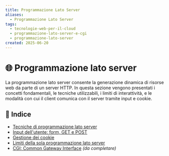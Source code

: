 ```yaml
---
title: Programmazione Lato Server
aliases:
  - Programmazione Lato Server
tags:
  - tecnologie-web-per-il-cloud
  - programmazione-lato-server-e-cgi
  - programmazione-lato-server
created: 2025-06-20
---
```

# 🌐 Programmazione lato server

La programmazione lato server consente la generazione dinamica di risorse web da parte di un server HTTP. In questa sezione vengono presentati i concetti fondamentali, le tecniche utilizzabili, i limiti di interattività, e le modalità con cui il client comunica con il server tramite input e cookie.

## 🧩 Indice

- [Tecniche di programmazione lato server](./tecniche)
- [Input dell'utente: form, GET e POST](./input_utente)
- [Gestione dei cookie](./cookie)
- [Limiti della sola programmazione lato server](./limiti_lato_server)
- [CGI: Common Gateway Interface](./cgi.md) _(da completare)_